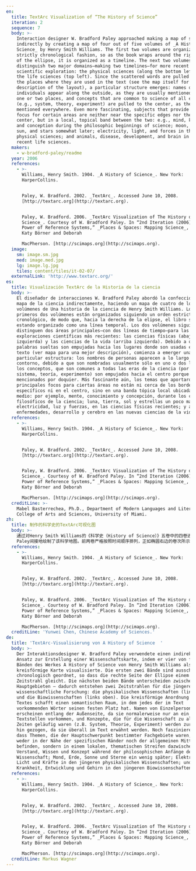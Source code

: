 ```yaml
---
en:
  title: TextArc Visualization of “The History of Science”
  iteration: 2
  sequence: 7
  body: >-
    Interaction designer W. Bradford Paley approached making a map of science
    indirectly by creating a map of four out of five volumes of _A History of
    Science_ by Henry Smith Williams. The first two volumes are organized in a
    strictly chronological fashion, so as the book wraps around the right side
    of the ellipse, it is organized as a timeline. The next two volumes
    distinguish two major domains—making two timelines—for more recent
    scientific exploration: the physical sciences (along the bottom left) and
    the life sciences (top left). Since the scattered words are pulled toward
    the places where they are used in the text (see the map itself for a better
    description of the layout), a particular structure emerges: names of
    individuals appear along the outside, as they are usually mentioned in only
    one or two places, and concepts that are common to science of all eras
    (e.g., system, theory, experiment) are pulled to the center, as they are
    mentioned everywhere. Even more fascinating, subjects that provide the main
    focus for certain areas are neither near the specific edges nor the general
    center, but in a local, topical band between the two: e.g., mind, knowledge,
    and conception during the philosophic beginnings of science; moon, Earth,
    sun, and stars somewhat later; electricity, light, and forces in the recent
    physical sciences; and animals, disease, development, and brain in the
    recent life sciences.
  makers:
    - w-bradford-paley/readme
  year: 2006
  references:
    - >-
      Williams, Henry Smith. 1904. _A History of Science_. New York:
      HarperCollins.


      Paley, W. Bradford. 2002. _TextArc_. Accessed June 10, 2008.
      [http://textarc.org](http://textarc.org).


      Paley, W. Bradford. 2006. _TextArc Visualization of The History of
      Science_. Courtesy of W. Bradford Paley. In “2nd Iteration (2006): The
      Power of Reference Systems,” _Places & Spaces: Mapping Science_, edited by
      Katy Börner and Deborah  

      MacPherson. [http://scimaps.org](http://scimaps.org).
  image:
    sm: image.sm.jpg
    med: image.med.jpg
    lg: image.lg.jpg
    tiles: content/tiles/it-02-07/
  externalLink: 'http://www.textarc.org/'
es:
  title: Visualización TextArc de la Historia de la ciencia
  body: >-
    El diseñador de interacciones W. Bradford Paley abordó la confección de un
    mapa de la ciencia indirectamente, haciendo un mapa de cuatro de los cinco
    volúmenes de Una historia de la ciencia de Henry Smith Williams. Los
    primeros dos volúmenes están organizados siguiendo un orden estrictamente
    cronológico, de modo que, hacia la derecha de la elipse, el libro sigue
    estando organizado como una línea temporal. Los dos volúmenes siguientes
    distinguen dos áreas principales—con dos líneas de tiempo—para las
    exploraciones científicas más recientes: las ciencias físicas (abajo
    izquierda) y las ciencias de la vida (arriba izquierda). Debido a que las
    palabras sueltas son empujadas hacia los lugares donde son usadas en el
    texto (ver mapa para una mejor descripción), comienza a emerger una
    particular estructura: los nombres de personas aparecen a lo largo del
    contorno, debido a que son nombradas usualmente sólo en uno o dos lugares, y
    los conceptos, que son comunes a todas las eras de la ciencia (por ejemplo,
    sistema, teoría, experimento) son empujados hacia el centro porque son
    mencionados por doquier. Más fascinante aún, los temas que aportaron los
    principales focos para ciertas áreas no están ni cerca de los bordes
    específicos ni en el centro, sino en una banda tópica local ubicada en
    medio: por ejemplo, mente, conocimiento y concepción, durante los comienzos
    filosóficos de la ciencia; luna, tierra, sol y estrellas un poco más tarde;
    electricidad, luz y fuerzas, en las ciencias físicas recientes; y animales,
    enfermedades, desarrollo y cerebro en las nuevas ciencias de la vida.
  references:
    - >-
      Williams, Henry Smith. 1904. _A History of Science_. New York:
      HarperCollins.


      Paley, W. Bradford. 2002. _TextArc_. Accessed June 10, 2008.
      [http://textarc.org](http://textarc.org).


      Paley, W. Bradford. 2006. _TextArc Visualization of The History of
      Science_. Courtesy of W. Bradford Paley. In “2nd Iteration (2006): The
      Power of Reference Systems,” _Places & Spaces: Mapping Science_, edited by
      Katy Börner and Deborah  

      MacPherson. [http://scimaps.org](http://scimaps.org).
  creditLine: >-
    Mabel Basterrechea, Ph.D., Department of Modern Languages and Literatures,
    College of Arts and Sciences, University of Miami.
zh:
  title: 制作的科学史的TextArc可视化图
  body: >-
    通过对Henry Smith Williams的《科学史（History of Science）》五卷中的四卷进行制图，交互设计师W. Bradford
    Paley间接地绘制了该科学地图。前两卷严格按照时间顺序排列，正如椭圆右边的卷次所示，按时间序列呈现；其余两卷根据最新的科学探索而分为两个主要领域：物理科学（沿着左下角）和生命科学（左上角）。由于分散的单词指向其在文本中出现的位置，因此出现了一个特殊的结构：个人的名字出现在圈的外围，这是因为他们常常在一个或两个地方被提到，而在所有时代概念均相同的科学概念（例如系统、原理、实验）因其出现的频次高，因此位于图的中心。更加吸引人的是，某个领域的核心主题既不靠近特定的边缘，也不位居通常而言的中心，而是位居两者之间的局部范围：例如，在科学的哲学开始时的思想、知识和概念；稍后的月亮、太阳和行星；近期物理科学的电力、光源和力量；以及最新生命科学的动物、疾病、发展和大脑。
  references:
    - >-
      Williams, Henry Smith. 1904. _A History of Science_. New York:
      HarperCollins.


      Paley, W. Bradford. 2002. _TextArc_. Accessed June 10, 2008.
      [http://textarc.org](http://textarc.org).


      Paley, W. Bradford. 2006. _TextArc Visualization of The History of
      Science_. Courtesy of W. Bradford Paley. In “2nd Iteration (2006): The
      Power of Reference Systems,” _Places & Spaces: Mapping Science_, edited by
      Katy Börner and Deborah  

      MacPherson. [http://scimaps.org](http://scimaps.org).
  creditLine: 'Yunwei Chen, Chinese Academy of Sciences.'
de:
  title: 'TextArc-Visualisierung von A History of Science  '
  body: >-
    Der Interaktionsdesigner W. Bradford Paley verwendete einen indirekten
    Ansatz zur Erstellung einer Wissenschaftskarte, indem er vier von fünf
    Bänden des Werkes A History of Science von Henry Smith Williams als eine
    kreisförmige Karte visualisierte. Die ersten zwei Bände sind ausschließlich
    chronologisch geordnet, so dass die rechte Seite der Ellipse einem
    Zeitstrahl gleicht. Die nächsten beiden Bände unterscheiden zwischen zwei
    Hauptgebieten – dadurch entstehen zwei Zeitstrahlen für die jüngere
    wissenschaftliche Forschung: die physikalischen Wissenschaften (links unten)
    und die Biowissenschaften (links oben). Die kreisförmige Anordnung des
    Textes schafft einen semantischen Raum, in dem jedes der im Text
    vorkommenden Wörter seinen festen Platz hat. Namen von Einzelpersonen
    erscheinen entlang der Außenseite, da sie normalerweise nur an ein oder zwei
    Textstellen vorkommen, und Konzepte, die für die Wissenschaft zu allen
    Zeiten geläufig waren (z.B. System, Theorie, Experiment) werden zur Mitte
    hin gezogen, da sie überall im Text erwähnt werden. Noch faszinierender ist,
    dass Themen, die der Hauptschwerpunkt bestimmter Fachgebiete waren, sich
    weder in der Nähe der spezifischen Ränder noch der allgemeinen Mitte
    befinden, sondern in einem lokalen, thematischen Streifen dazwischen: z.B.
    Verstand, Wissen und Konzept während der philosophischen Anfänge der
    Wissenschaft; Mond, Erde, Sonne und Sterne ein wenig später; Elektrizität,
    Licht und Kräfte in den jüngeren physikalischen Wissenschaften; und Tiere,
    Krankheit, Entwicklung und Gehirn in den jüngeren Biowissenschaften.
  references:
    - >-
      Williams, Henry Smith. 1904. _A History of Science_. New York:
      HarperCollins.


      Paley, W. Bradford. 2002. _TextArc_. Accessed June 10, 2008.
      [http://textarc.org](http://textarc.org).


      Paley, W. Bradford. 2006. _TextArc Visualization of The History of
      Science_. Courtesy of W. Bradford Paley. In “2nd Iteration (2006): The
      Power of Reference Systems,” _Places & Spaces: Mapping Science_, edited by
      Katy Börner and Deborah  

      MacPherson. [http://scimaps.org](http://scimaps.org).
  creditLine: Markus Wagner
---
```

